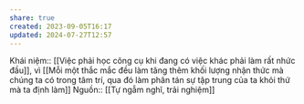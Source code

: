```yaml
---
share: true
created: 2023-09-05T16:17
updated: 2024-07-27T12:57
---
```

Khái niệm:: 
[[Việc phải học công cụ khi đang có việc khác phải làm rất nhức đầu]], vì [[Mỗi một thắc mắc đều làm tăng thêm khối lượng nhận thức mà chúng ta có trong tâm trí, qua đó làm phân tán sự tập trung của ta khỏi thứ mà ta định làm]]
Nguồn:: [[Tự ngẫm nghĩ, trải nghiệm]]